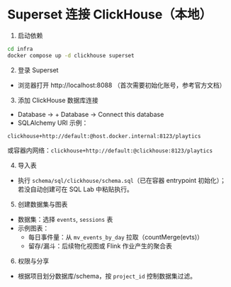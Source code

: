 # Superset 连接 ClickHouse（本地）

1) 启动依赖
```bash
cd infra
docker compose up -d clickhouse superset
```

2) 登录 Superset
- 浏览器打开 http://localhost:8088 （首次需要初始化账号，参考官方文档）

3) 添加 ClickHouse 数据库连接
- Database -> + Database -> Connect this database
- SQLAlchemy URI 示例：
```
clickhouse+http://default:@host.docker.internal:8123/playtics
```
或容器内网络：`clickhouse+http://default:@clickhouse:8123/playtics`

4) 导入表
- 执行 `schema/sql/clickhouse/schema.sql`（已在容器 entrypoint 初始化）；若没自动创建可在 SQL Lab 中粘贴执行。

5) 创建数据集与图表
- 数据集：选择 `events`, `sessions` 表
- 示例图表：
  - 每日事件量：从 `mv_events_by_day` 拉取（countMerge(evts)）
  - 留存/漏斗：后续物化视图或 Flink 作业产生的聚合表

6) 权限与分享
- 根据项目划分数据库/schema，按 `project_id` 控制数据集过滤。
